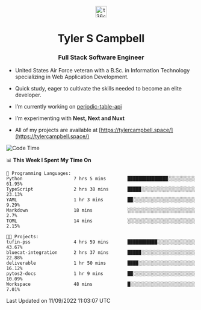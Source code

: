 <p align="center">
<a href="https://www.linkedin.com/in/t36campbell" target="blank"><img align="center" src="https://ik.imagekit.io/t36campbell/Portfolio/linkedin.png.original_m8bbGgPh6.png" alt="t36campbell" height="30" width="30" /></a>
</p>
<h1 align="center">Tyler S Campbell</h1>
<h3 align="center">Full Stack Software Engineer</h3>

* United States Air Force veteran with a B.Sc. in Information Technology specializing in Web Application Development. 

* Quick study, eager to cultivate the skills needed to become an elite developer.

* I’m currently working on [periodic-table-api](https://github.com/t36campbell/periodic-table-api)

* I’m experimenting with **Nest, Next and Nuxt**

* All of my projects are available at [https://tylercampbell.space/](https://tylercampbell.space/)

<!--START_SECTION:waka-->
![Code Time](http://img.shields.io/badge/Code%20Time-1%2C787%20hrs%206%20mins-blue)

📊 **This Week I Spent My Time On** 

```text
💬 Programming Languages: 
Python                   7 hrs 5 mins        ███████████████░░░░░░░░░░   61.95% 
TypeScript               2 hrs 38 mins       █████░░░░░░░░░░░░░░░░░░░░   23.13% 
YAML                     1 hr 3 mins         ██░░░░░░░░░░░░░░░░░░░░░░░   9.29% 
Markdown                 18 mins             ░░░░░░░░░░░░░░░░░░░░░░░░░   2.7% 
TOML                     14 mins             ░░░░░░░░░░░░░░░░░░░░░░░░░   2.15%

🐱‍💻 Projects: 
tufin-pss                4 hrs 59 mins       ███████████░░░░░░░░░░░░░░   43.67% 
bluecat-integration      2 hrs 37 mins       █████░░░░░░░░░░░░░░░░░░░░   22.88% 
deliverable              1 hr 50 mins        ████░░░░░░░░░░░░░░░░░░░░░   16.12% 
pytos2-docs              1 hr 9 mins         ██░░░░░░░░░░░░░░░░░░░░░░░   10.09% 
Workspace                48 mins             █░░░░░░░░░░░░░░░░░░░░░░░░   7.01%

```


 Last Updated on 11/09/2022 11:03:07 UTC
<!--END_SECTION:waka-->
